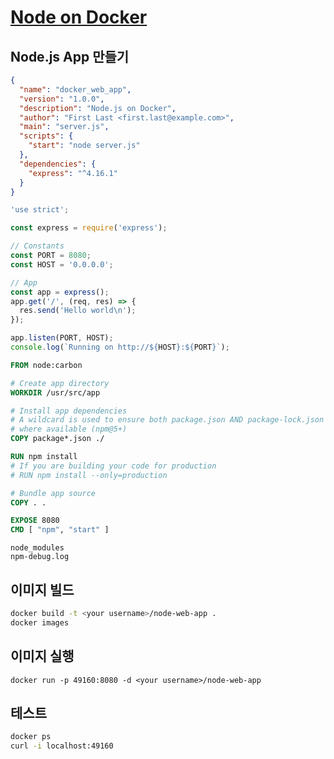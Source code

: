# [Node on Docker](https://nodejs.org/en/docs/guides/nodejs-docker-webapp/)

## Node.js App 만들기

```json # package.json
{
  "name": "docker_web_app",
  "version": "1.0.0",
  "description": "Node.js on Docker",
  "author": "First Last <first.last@example.com>",
  "main": "server.js",
  "scripts": {
    "start": "node server.js"
  },
  "dependencies": {
    "express": "^4.16.1"
  }
}
```

```js .server
'use strict';

const express = require('express');

// Constants
const PORT = 8080;
const HOST = '0.0.0.0';

// App
const app = express();
app.get('/', (req, res) => {
  res.send('Hello world\n');
});

app.listen(PORT, HOST);
console.log(`Running on http://${HOST}:${PORT}`);
```

```Dockerfile
FROM node:carbon

# Create app directory
WORKDIR /usr/src/app

# Install app dependencies
# A wildcard is used to ensure both package.json AND package-lock.json are copied
# where available (npm@5+)
COPY package*.json ./

RUN npm install
# If you are building your code for production
# RUN npm install --only=production

# Bundle app source
COPY . .

EXPOSE 8080
CMD [ "npm", "start" ]
```

```.dockerignore
node_modules
npm-debug.log
```

## 이미지 빌드

```bash
docker build -t <your username>/node-web-app .
docker images
```

## 이미지 실행

`docker run -p 49160:8080 -d <your username>/node-web-app`

## 테스트

```bash
docker ps
curl -i localhost:49160
```